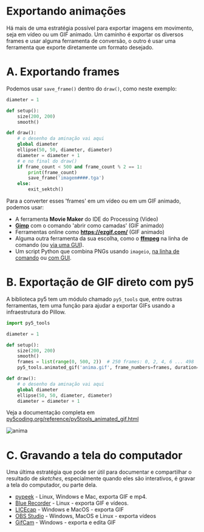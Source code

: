 # Exportando animações

Há mais de uma estratégia possível para exportar imagens em movimento, seja em vídeo ou um GIF animado. Um caminho é exportar os diversos frames e usar alguma ferramenta de conversão, o outro é usar uma ferramenta que exporte diretamente um formato desejado.


# A. Exportando frames

Podemos usar `save_frame()` dentro do `draw()`, como neste exemplo:

```python
diameter = 1

def setup():
    size(200, 200)
    smooth()

def draw():
    # o desenho da aminação vai aqui
    global diameter
    ellipse(50, 50, diameter, diameter)
    diameter = diameter + 1
    # e no final do draw()
    if frame_count < 500 and frame_count % 2 == 1:
        print(frame_count)
        save_frame('imagem####.tga')
    else:
        exit_sektch()
```
Para a converter esses 'frames' em um vídeo ou em um GIF animado, podemos usar:
- A ferramenta **Movie Maker** do IDE do Processing (Vídeo)
- [**Gimp**](https://gimp.org) com o comando 'abrir como camadas' (GIF animado)
- Ferramentas online como **https://ezgif.com/** (GIF animado)
- Alguma outra ferramenta da sua escolha, como o [**ffmpeg**](http//www.ffmpeg.org) na linha de comando (ou [via uma GUI](https://github.com/amiaopensource/ffmpeg-amia-wiki/wiki/3%29-Graphical-User-Interface-Applications-using-FFmpeg)).
- Um script Python que combina PNGs usando `imageio`, [na linha de comando](https://github.com/villares/sketch-a-day/blob/main/admin_scripts/pngs_to_gif.py) ou [com GUI](https://github.com/villares/sketch-a-day/blob/main/admin_scripts/make-gif.py).

# B. Exportação de GIF direto com py5

A biblioteca py5 tem um módulo chamado `py5_tools` que, entre outras ferramentas, tem uma função para ajudar a exportar GIFs usando a infraestrutura do Pillow. 

```python
import py5_tools

diameter = 1

def setup():
    size(200, 200)
    smooth()
    frames = list(range(0, 500, 2))  # 250 frames: 0, 2, 4, 6 ... 498
    py5_tools.animated_gif('anima.gif', frame_numbers=frames, duration=0.1)

def draw():
    # o desenho da aminação vai aqui
    global diameter
    ellipse(50, 50, diameter, diameter)
    diameter = diameter + 1
```

Veja a documentação completa em [py5coding.org/reference/py5tools_animated_gif.html](https://py5coding.org/reference/py5tools_animated_gif.html)

![anima](https://github.com/villares/material-aulas/assets/3694604/7ff938cf-37f8-474a-998f-47a60f016677)

# C. Gravando a tela do computador

Uma última estratégia que pode ser útil para documentar e compartilhar o resultado de *sketches*, especialmente quando eles são interativos, é gravar a tela do computador, ou parte dela.

- [pypeek](https://github.com/firatkiral/pypeek) - Linux, Windows e Mac, exporta GIF e mp4.
- [Blue Recorder](https://github.com/xlmnxp/blue-recorder) - Linux - exporta GIF e vídeos.
- [LICEcap](https://www.cockos.com/licecap) - Windows e MacOS - exporta GIF
- [OBS Studio](https://obsproject.com) - Windows, MacOS e Linux - exporta vídeos
- [GifCam](https://blog.bahraniapps.com/gifcam/) - Windows - exporta e edita GIF
